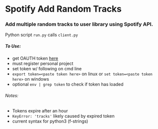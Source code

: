 # Spotify Add Random Tracks

### Add multiple random tracks to user library using Spotify API.

Python script `run.py` calls `client.py`

##### To Use:
- get OAUTH token [here](https://developer.spotify.com/console/put-current-user-saved-tracks/)
- must register personal project
- set token w/ following on cmd line
- `export token=<paste token here>` on linux or `set token=<paste token here>` on windows
- optional `env | grep token` to check if token has loaded

###### Notes:
- Tokens expire after an hour
- `KeyError: 'tracks'` likely caused by expired token
- current syntax for python3 (f-strings)


